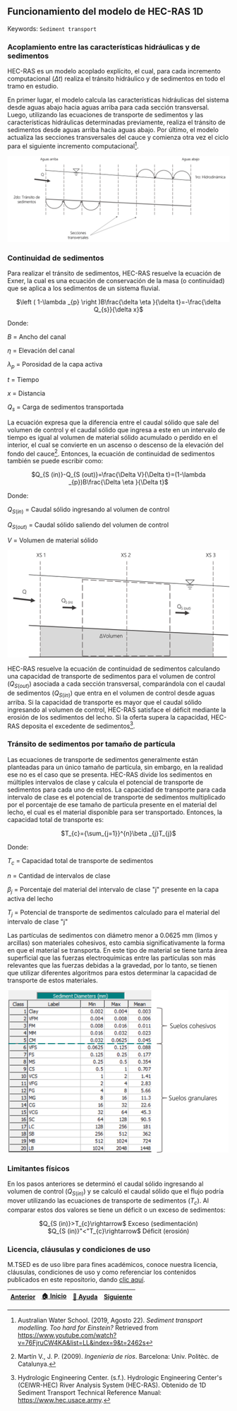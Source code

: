 ## Funcionamiento del modelo de HEC-RAS 1D
Keywords: `Sediment transport` 

### Acoplamiento entre las características hidráulicas y de sedimentos

HEC-RAS es un modelo acoplado explícito, el cual, para cada incremento computacional $(\Delta t)$ realiza el tránsito hidráulico y de sedimentos en todo el tramo en estudio.

En primer lugar, el modelo calcula las características hidráulicas del sistema desde aguas abajo hacia aguas arriba para cada sección transversal. Luego, utilizando las ecuaciones de transporte de sedimentos y las características hidráulicas determinadas previamente, realiza el tránsito de sedimentos desde aguas arriba hacia aguas abajo. Por último, el modelo actualiza las secciones transversales del cauce y comienza otra vez el ciclo para el siguiente incremento computacional[^1]. 

<div align="center">
  <img src="./Img/2_1.png">
</div>

### Continuidad de sedimentos

Para realizar el tránsito de sedimentos, HEC-RAS resuelve la ecuación de Exner, la cual es una ecuación de conservación de la masa (o continuidad) que se aplica a los sedimentos de un sistema fluvial.

<div align="center">
  $\left ( 1-\lambda _{p} \right )B\frac{\delta \eta }{\delta t}=-\frac{\delta Q_{s}}{\delta x}$
</div>

Donde:

$B$ = Ancho del canal

$η$ = Elevación del canal

$λ_{p}$ = Porosidad de la capa activa

$t$ = Tiempo

$x$ = Distancia

$Q_{s}$ = Carga de sedimentos transportada

La ecuación expresa que la diferencia entre el caudal sólido que sale del volumen de control y el caudal sólido que ingresa a este en un intervalo de tiempo es igual al volumen de material sólido acumulado o perdido en el interior, el cual se convierte en un ascenso o descenso de la elevación del fondo del cauce[^2]. Entonces, la ecuación de continuidad de sedimentos también se puede escribir como:

<div align="center">
  $Q_{S (in)}-Q_{S (out)}=\frac{\Delta V}{\Delta t}=(1-\lambda _{p})B\frac{\Delta \eta }{\Delta t}$
</div>

Donde:

$Q_{S (in)}$ = Caudal sólido ingresando al volumen de control

$Q_{S (out)}$ = Caudal sólido saliendo del volumen de control

$V$ = Volumen de material sólido

<div align="center">
    <img src="./Img/2_2.png" width="700px">
</div>

HEC-RAS resuelve la ecuación de continuidad de sedimentos calculando una capacidad de transporte de sedimentos para el volumen de control $(Q_{S (out)})$ asociada a cada sección transversal, comparándola con el caudal de sedimentos $(Q_{S (in)})$ que entra en el volumen de control desde aguas arriba. Si la capacidad de transporte es mayor que el caudal sólido ingresando al volumen de control, HEC-RAS satisface el déficit mediante la erosión de los sedimentos del lecho. Si la oferta supera la capacidad, HEC-RAS deposita el excedente de sedimentos[^3].

### Tránsito de sedimentos por tamaño de partícula

Las ecuaciones de transporte de sedimentos generalmente están planteadas para un único tamaño de partícula, sin embargo, en la realidad ese no es el caso que se presenta. HEC-RAS divide los sedimentos en múltiples intervalos de clase y calcula el potencial de transporte de sedimentos para cada uno de estos. La capacidad de transporte para cada intervalo de clase es el potencial de transporte de sedimentos multiplicado por el porcentaje de ese tamaño de particula presente en el material del lecho, el cual es el material disponible para ser transportado. Entonces, la capacidad total de transporte es:

<div align="center">
  $T_{c}={\sum_{j=1}}^{n}\beta _{j}T_{j}$
</div>

Donde:

$T_{c}$ = Capacidad total de transporte de sedimentos

$n$ = Cantidad de intervalos de clase 

$\beta _{j}$ = Porcentaje del material del intervalo de clase "j" presente en la capa activa del lecho

$T_{j}$ = Potencial de transporte de sedimentos calculado para el material del intervalo de clase "j"

Las partículas de sedimentos con diámetro menor a 0.0625 mm (limos y arcillas) son materiales cohesivos, esto cambia significativamente la forma en que el material se transporta. En este tipo de material se tiene tanta área superficial que las fuerzas electroquímicas entre las partículas son más relevantes que las fuerzas debidas a la gravedad, por lo tanto, se tienen que utilizar diferentes algoritmos para estos determinar la capacidad de transporte de estos materiales.

<div align="center">
    <img src="./Img/2_3.png" width="500px">
</div>

### Limitantes físicos

En los pasos anteriores se determinó el caudal sólido ingresando al volumen de control $(Q_{S (in)})$ y se calculó el caudal sólido que el flujo podría mover utilizando las ecuaciones de transporte de sedimentos $(T_{c})$. Al comparar estos dos valores se tiene un déficit o un exceso de sedimentos:

<div align="center">
    $Q_{S (in)}>T_{c}\rightarrow$ Exceso (sedimentación)
    <br>
    $Q_{S (in)}"<"T_{c}\rightarrow$ Déficit (erosión)
</div>


### Licencia, cláusulas y condiciones de uso

M.TSED es de uso libre para fines académicos, conoce nuestra licencia, cláusulas, condiciones de uso y como referenciar los contenidos publicados en este repositorio, dando [clic aquí](https://github.com/mflatouche/M.TSED/wiki/License).


| [Anterior]() | [:house: Inicio](../../README.md) | [:beginner: Ayuda]() | [Siguiente]() |
|--------------|-----------------------------------|----------------------|---------------|

[^1]: Australian Water School. (2019, Agosto 22). _Sediment transport modelling. Too hard for Einstein?_ Retrieved from https://www.youtube.com/watch?v=76FjruCW4KA&list=LL&index=9&t=2462s
[^2]: Martín V., J. P. (2009). _Ingeniería de ríos_. Barcelona: Univ. Politèc. de Catalunya.
[^3]: Hydrologic Engineering Center. (s.f.). Hydrologic Engineering Center's (CEIWR-HEC) River Analysis System (HEC-RAS). Obtenido de 1D Sediment Transport Technical Reference Manual: https://www.hec.usace.army.
